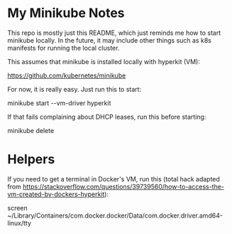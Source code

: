 # My Minikube Notes

This repo is mostly just this README, which just reminds me how to start
minikube locally.  In the future, it may include other things such as k8s
manifests for running the local cluster.

This assumes that minikube is installed locally with hyperkit (VM):

https://github.com/kubernetes/minikube

For now, it is really easy.  Just run this to start:

minikube start --vm-driver hyperkit

If that fails complaining about DHCP leases, run this before starting:

minikube delete

# Helpers

If you need to get a terminal in Docker's VM, run this (total hack adapted from
https://stackoverflow.com/questions/39739560/how-to-access-the-vm-created-by-dockers-hyperkit):

screen ~/Library/Containers/com.docker.docker/Data/com.docker.driver.amd64-linux/tty

